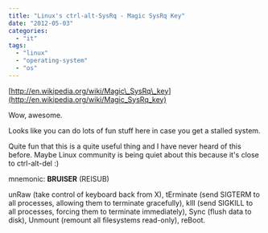 ```yaml
---
title: "Linux's ctrl-alt-SysRq - Magic SysRq Key"
date: "2012-05-03"
categories: 
  - "it"
tags: 
  - "linux"
  - "operating-system"
  - "os"
---
```


[http://en.wikipedia.org/wiki/Magic\_SysRq\_key](http://en.wikipedia.org/wiki/Magic_SysRq_key)

Wow, awesome.

Looks like you can do lots of fun stuff here in case you get a stalled system.

Quite fun that this is a quite useful thing and I have never heard of this before. Maybe Linux community is being quiet about this because it's close to ctrl-alt-del :)

mnemonic: **BRUISER** (REISUB)

unRaw      (take control of keyboard back from X),
 tErminate (send SIGTERM to all processes, allowing them to terminate gracefully),
 kIll      (send SIGKILL to all processes, forcing them to terminate immediately),
  Sync     (flush data to disk),
  Unmount  (remount all filesystems read-only),
reBoot.

